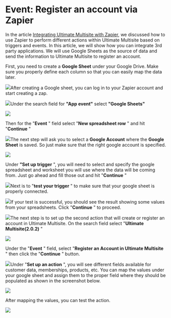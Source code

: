 # Event: Register an account via Zapier

In the article [Integrating Ultimate Multisite with Zapier](1677127282-integrating-wp-ultimo-with-zapier.html), we discussed how to use Zapier to perform different actions within Ultimate Multisite based on triggers and events. In this article, we will show how you can integrate 3rd party applications. We will use Google Sheets as the source of data and send the information to Ultimate Multisite to register an account.

First, you need to create a **Google Sheet** under your Google Drive. Make sure you properly define each column so that you can easily map the data later.

![](https://wp-ultimo-space.fra1.cdn.digitaloceanspaces.com/hs-file-7wnYotvYtO.png)After creating a Google sheet, you can log in to your Zapier account and start creating a zap.

![](https://wp-ultimo-space.fra1.cdn.digitaloceanspaces.com/hs-file-C0khOzCSCF.png)Under the search field for **"App event"** select **"Google Sheets"**

![](https://wp-ultimo-space.fra1.cdn.digitaloceanspaces.com/hs-file-Cj2rk0zpOO.png)

Then for the "**Event** " field select "**New spreadsheet row** " and hit "**Continue** "

![](https://wp-ultimo-space.fra1.cdn.digitaloceanspaces.com/hs-file-Y6z9NX6HAn.png)The next step will ask you to select a **Google Account** where the **Google Sheet** is saved. So just make sure that the right google account is specified.

![](https://wp-ultimo-space.fra1.cdn.digitaloceanspaces.com/hs-file-536o0FgLI1.png)

Under **"Set up trigger** ", you will need to select and specify the google spreadsheet and worksheet you will use where the data will be coming from. Just go ahead and fill those out and hit "**Continue** "

![](https://wp-ultimo-space.fra1.cdn.digitaloceanspaces.com/hs-file-4juCX9m6M2.png)Next is to "**test your trigger** " to make sure that your google sheet is properly connected.

![](https://wp-ultimo-space.fra1.cdn.digitaloceanspaces.com/hs-file-E1RjprMVNM.png)If your test is successful, you should see the result showing some values from your spreadsheets. Click "**Continue** " to proceed.

![](https://wp-ultimo-space.fra1.cdn.digitaloceanspaces.com/hs-file-FNVMJRdoBs.png)The next step is to set up the second action that will create or register an account in Ultimate Multisite. On the search field select "**Ultimate Multisite(2.0.2)** "

![](https://wp-ultimo-space.fra1.cdn.digitaloceanspaces.com/hs-file-bbSevglDSJ.png)

Under the "**Event** " field, select "**Register an Account in Ultimate Multisite** " then click the "**Continue** " button.

![](https://wp-ultimo-space.fra1.cdn.digitaloceanspaces.com/hs-file-DZTN6Hno0w.png)Under "**Set up an action** ", you will see different fields available for customer data, memberships, products, etc. You can map the values under your google sheet and assign them to the proper field where they should be populated as shown in the screenshot below.

![](https://wp-ultimo-space.fra1.cdn.digitaloceanspaces.com/hs-file-c1ozo05Uam.png)

After mapping the values, you can test the action.

![](https://wp-ultimo-space.fra1.cdn.digitaloceanspaces.com/hs-file-UKI9kdBjIc.png)
